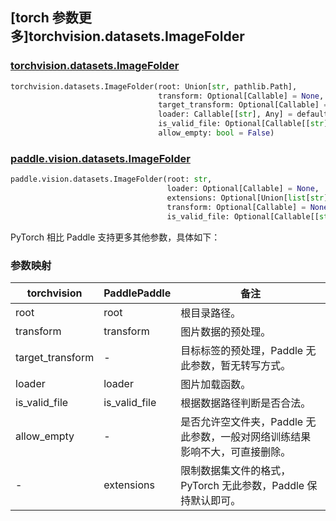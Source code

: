 ## [torch 参数更多]torchvision.datasets.ImageFolder

### [torchvision.datasets.ImageFolder](https://pytorch.org/vision/main/generated/torchvision.datasets.ImageFolder.html)

```python
torchvision.datasets.ImageFolder(root: Union[str, pathlib.Path],
                                 transform: Optional[Callable] = None,
                                 target_transform: Optional[Callable] = None,
                                 loader: Callable[[str], Any] = default_loader,
                                 is_valid_file: Optional[Callable[[str], bool]] = None,
                                 allow_empty: bool = False)
```

### [paddle.vision.datasets.ImageFolder](https://www.paddlepaddle.org.cn/documentation/docs/zh/api/paddle/vision/datasets/ImageFolder_cn.html)

```python
paddle.vision.datasets.ImageFolder(root: str,
                                   loader: Optional[Callable] = None,
                                   extensions: Optional[Union[list[str], tuple[str]]] = None,
                                   transform: Optional[Callable] = None,
                                   is_valid_file: Optional[Callable[[str], bool]] = None)
```

PyTorch 相比 Paddle 支持更多其他参数，具体如下：

### 参数映射

| torchvision | PaddlePaddle | 备注                                      |
| -------------------------------- | ---------------------------------- | ----------------------------------------- |
| root                             | root                               | 根目录路径。                                |
| transform                        | transform                          | 图片数据的预处理。 |
| target_transform                 | -                                  | 目标标签的预处理，Paddle 无此参数，暂无转写方式。         |
| loader                           | loader                             | 图片加载函数。                              |
| is_valid_file                    | is_valid_file                      | 根据数据路径判断是否合法。               |
| allow_empty                      | -                                  | 是否允许空文件夹，Paddle 无此参数，一般对网络训练结果影响不大，可直接删除。 |
| -                                | extensions                         | 限制数据集文件的格式，PyTorch 无此参数，Paddle 保持默认即可。 |
